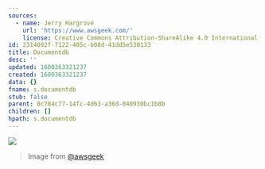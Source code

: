 ```yaml
---
sources:
  - name: Jerry Hargrove
    url: 'https://www.awsgeek.com/'
    license: Creative Commons Attribution-ShareAlike 4.0 International License
id: 2314092f-7122-405c-b08d-41dd5e530133
title: Documentdb
desc: ''
updated: 1600363321237
created: 1600363321237
data: {}
fname: s.documentdb
stub: false
parent: 0c784c77-14fc-4d63-a36d-040930bc1b8b
children: []
hpath: s.documentdb
---
```

![](/assets/images/Amazon-DocumentDB_en.jpg)

> Image from [@awsgeek](https://www.awsgeek.com/Amazon-DocumentDB/)
